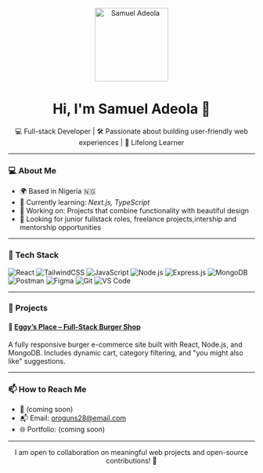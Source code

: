 <p align="center">
  <img src="https://res.cloudinary.com/dd9nujmdt/image/upload/v1753978247/heroimg-main_tlb4pf.jpg" width="150" height="150" style="border-radius: 50;" alt="Samuel Adeola" />
</p>
</p>
<h1 align="center">Hi, I'm Samuel Adeola 👋</h1>
<p align="center">💻 Full-stack Developer | 🛠 Passionate about building user-friendly web experiences | 🌱 Lifelong Learner
</p>

---

### 💻 About Me

- 🌍 Based in Nigeria 🇳🇬  
- 🌱 Currently learning: *Next.js, TypeScript*
- 🔭 Working on: Projects that combine functionality with beautiful design
- 🎯 Looking for junior fullstack roles, freelance projects,intership and mentorship opportunities

---

### 🔨 Tech Stack

![React](https://img.shields.io/badge/React-20232A?style=for-the-badge&logo=react&logoColor=61DAFB)
![TailwindCSS](https://img.shields.io/badge/TailwindCSS-38B2AC?style=for-the-badge&logo=tailwind-css&logoColor=white)
![JavaScript](https://img.shields.io/badge/JavaScript-F7DF1E?style=for-the-badge&logo=javascript&logoColor=black)
![Node.js](https://img.shields.io/badge/Node.js-3C873A?style=for-the-badge&logo=node.js&logoColor=white)
![Express.js](https://img.shields.io/badge/Express.js-000000?style=for-the-badge&logo=express&logoColor=white)
![MongoDB](https://img.shields.io/badge/MongoDB-4EA94B?style=for-the-badge&logo=mongodb&logoColor=white)
![Postman](https://img.shields.io/badge/Postman-FF6C37?style=for-the-badge&logo=postman&logoColor=white)
![Figma](https://img.shields.io/badge/Figma-F24E1E?style=for-the-badge&logo=figma&logoColor=white)
![Git](https://img.shields.io/badge/Git-F05032?style=for-the-badge&logo=git&logoColor=white)
![VS Code](https://img.shields.io/badge/VS%20Code-007ACC?style=for-the-badge&logo=visual-studio-code&logoColor=white)

---

### 🧠 Projects

#### 🍔 [Eggy’s Place – Full-Stack Burger Shop](https://github.com/samadeola1/eggys-place-project)
A fully responsive burger e-commerce site built with React, Node.js, and MongoDB. Includes dynamic cart, category filtering, and "you might also like" suggestions.


---

### 📫 How to Reach Me

- 💼 (coming soon)
- 📬 Email: oroguns28@email.com
- 🌐 Portfolio: (coming soon)

---

<p align="center">I am open to collaboration on meaningful web projects and open-source contributions! 🤝</p>
